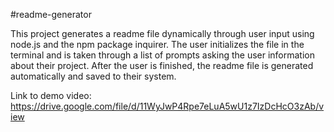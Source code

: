 #readme-generator 
  
  This project generates a readme file dynamically through user input using node.js and the npm package inquirer. The user initializes the file in the terminal and is taken through a list of prompts asking the user information about their project. After the user is finished, the readme file is generated automatically and saved to their system.
  
  Link to demo video:
 https://drive.google.com/file/d/11WyJwP4Rpe7eLuA5wU1z7IzDcHcO3zAb/view
